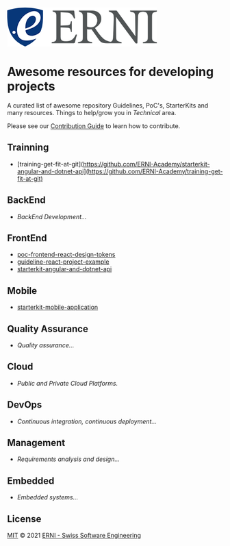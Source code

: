 ![GitHub Logo](./assets/logo-standard.png)

# Awesome resources for developing projects

A curated list of awesome repository Guidelines, PoC's, StarterKits and many resources. Things to help/grow you in *Technical* area.

Please see our [Contribution Guide](CONTRIBUTING.md) to learn how to contribute.
## Trainning 

- [training-get-fit-at-git](https://github.com/ERNI-Academy/starterkit-angular-and-dotnet-api](https://github.com/ERNI-Academy/training-get-fit-at-git)

## BackEnd

- *BackEnd Development...*

## FrontEnd

- [poc-frontend-react-design-tokens](https://github.com/ERNI-Academy/poc-frontend-react-design-tokens.git)
- [guideline-react-project-example](https://github.com/ERNI-Academy/guideline-react-project-example.git)
- [starterkit-angular-and-dotnet-api](https://github.com/ERNI-Academy/starterkit-angular-and-dotnet-api)

## Mobile

- [starterkit-mobile-application](https://github.com/ERNI-Academy/starterkit-mobile-application)

## Quality Assurance

- *Quality assurance...*

## Cloud

- *Public and Private Cloud Platforms.*

## DevOps

- *Continuous integration, continuous deployment...*

## Management

- *Requirements analysis and design...*

## Embedded

- *Embedded systems...*

## License

[MIT](LICENSE) © 2021 [ERNI - Swiss Software Engineering](https://www.betterask.erni)
